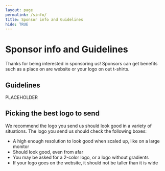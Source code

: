 ```yaml
---
layout: page
permalink: /sinfo/
title: Sponsor info and Guidelines
hide: TRUE
---
```

# Sponsor info and Guidelines
Thanks for being interested in sponsoring us! Sponsors can get benefits such as a place on are website or your logo on out t-shirts.

## Guidelines
PLACEHOLDER

## Picking the best logo to send
We recommend the logo you send us should look good in a variety of situations. The logo you send us should check the following boxes:
<ul>
  <li>A high enough resolution to look good when scaled up, like on a large monitor</li>
  <li>Should look good, even from afar</li>
  <li>You may be asked for a 2-color logo, or a logo without gradients</li>
  <li>If your logo goes on the website, it should not be taller than it is wide</li>
</ul>
